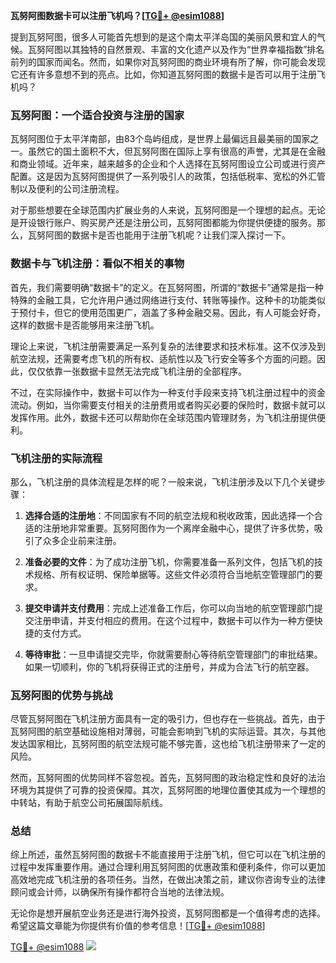 **瓦努阿图数据卡可以注册飞机吗？[[TG💪+ @esim1088](https://t.me/s/esim1088)]**

提到瓦努阿图，很多人可能首先想到的是这个南太平洋岛国的美丽风景和宜人的气候。瓦努阿图以其独特的自然景观、丰富的文化遗产以及作为“世界幸福指数”排名前列的国家而闻名。然而，如果你对瓦努阿图的商业环境有所了解，你可能会发现它还有许多意想不到的亮点。比如，你知道瓦努阿图的数据卡是否可以用于注册飞机吗？

### 瓦努阿图：一个适合投资与注册的国家

瓦努阿图位于太平洋南部，由83个岛屿组成，是世界上最偏远且最美丽的国家之一。虽然它的国土面积不大，但瓦努阿图在国际上享有很高的声誉，尤其是在金融和商业领域。近年来，越来越多的企业和个人选择在瓦努阿图设立公司或进行资产配置。这是因为瓦努阿图提供了一系列吸引人的政策，包括低税率、宽松的外汇管制以及便利的公司注册流程。

对于那些想要在全球范围内扩展业务的人来说，瓦努阿图是一个理想的起点。无论是开设银行账户、购买房产还是注册公司，瓦努阿图都能为你提供便捷的服务。那么，瓦努阿图的数据卡是否也能用于注册飞机呢？让我们深入探讨一下。

### 数据卡与飞机注册：看似不相关的事物

首先，我们需要明确“数据卡”的定义。在瓦努阿图，所谓的“数据卡”通常是指一种特殊的金融工具，它允许用户通过网络进行支付、转账等操作。这种卡的功能类似于预付卡，但它的使用范围更广，涵盖了多种金融交易。因此，有人可能会好奇，这样的数据卡是否能够用来注册飞机。

理论上来说，飞机注册需要满足一系列复杂的法律要求和技术标准。这不仅涉及到航空法规，还需要考虑飞机的所有权、适航性以及飞行安全等多个方面的问题。因此，仅仅依靠一张数据卡显然无法完成飞机注册的全部程序。

不过，在实际操作中，数据卡可以作为一种支付手段来支持飞机注册过程中的资金流动。例如，当你需要支付相关的注册费用或者购买必要的保险时，数据卡就可以发挥作用。此外，数据卡还可以帮助你在全球范围内管理财务，为飞机注册提供便利。

### 飞机注册的实际流程

那么，飞机注册的具体流程是怎样的呢？一般来说，飞机注册涉及以下几个关键步骤：

1. **选择合适的注册地**：不同国家有不同的航空法规和税收政策，因此选择一个合适的注册地非常重要。瓦努阿图作为一个离岸金融中心，提供了许多优势，吸引了众多企业前来注册。

2. **准备必要的文件**：为了成功注册飞机，你需要准备一系列文件，包括飞机的技术规格、所有权证明、保险单据等。这些文件必须符合当地航空管理部门的要求。

3. **提交申请并支付费用**：完成上述准备工作后，你可以向当地的航空管理部门提交注册申请，并支付相应的费用。在这个过程中，数据卡可以作为一种方便快捷的支付方式。

4. **等待审批**：一旦申请提交完毕，你就需要耐心等待航空管理部门的审批结果。如果一切顺利，你的飞机将获得正式的注册号，并成为合法飞行的航空器。

### 瓦努阿图的优势与挑战

尽管瓦努阿图在飞机注册方面具有一定的吸引力，但也存在一些挑战。首先，由于瓦努阿图的航空基础设施相对薄弱，可能会影响到飞机的实际运营。其次，与其他发达国家相比，瓦努阿图的航空法规可能不够完善，这也给飞机注册带来了一定的风险。

然而，瓦努阿图的优势同样不容忽视。首先，瓦努阿图的政治稳定性和良好的法治环境为其提供了可靠的投资保障。其次，瓦努阿图的地理位置使其成为一个理想的中转站，有助于航空公司拓展国际航线。

### 总结

综上所述，虽然瓦努阿图的数据卡不能直接用于注册飞机，但它可以在飞机注册的过程中发挥重要作用。通过合理利用瓦努阿图的优惠政策和便利条件，你可以更加高效地完成飞机注册的各项任务。当然，在做出决策之前，建议你咨询专业的法律顾问或会计师，以确保所有操作都符合当地的法律法规。

无论你是想开展航空业务还是进行海外投资，瓦努阿图都是一个值得考虑的选择。希望这篇文章能为你提供有价值的参考信息！[[TG💪+ @esim1088](https://t.me/s/esim1088)]

[TG💪+ @esim1088](https://t.me/s/esim1088) ![](https://i.postimg.cc/4NQfJmqS/Snipaste-2025-05-13-00-14-12.png)